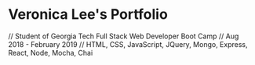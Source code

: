 # Veronica Lee's Portfolio
// Student of Georgia Tech Full Stack Web Developer Boot Camp
// Aug 2018 - February 2019
// HTML, CSS, JavaScript, JQuery, Mongo, Express, React, Node, Mocha, Chai